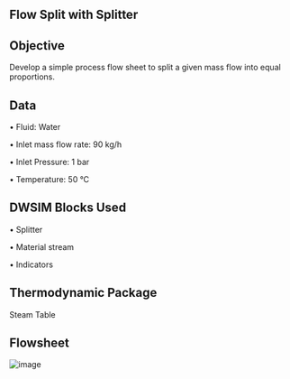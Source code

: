## Flow Split with Splitter

## Objective

Develop a simple process flow sheet to split a given mass flow into equal proportions.

## Data

•	Fluid: Water

•	Inlet mass flow rate: 90 kg/h 

•	Inlet Pressure: 1 bar 

•	Temperature: 50 °C

## DWSIM Blocks Used

•	Splitter

•	Material stream

•	Indicators

## Thermodynamic Package

Steam Table

## Flowsheet

![image](https://user-images.githubusercontent.com/87890409/186458564-84c12990-ff73-404f-bc5d-bb53fb7a362b.png)

